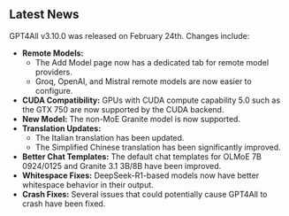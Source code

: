 ## Latest News

GPT4All v3.10.0 was released on February 24th. Changes include:

* **Remote Models:**
  * The Add Model page now has a dedicated tab for remote model providers.
  * Groq, OpenAI, and Mistral remote models are now easier to configure.
* **CUDA Compatibility:** GPUs with CUDA compute capability 5.0 such as the GTX 750 are now supported by the CUDA backend.
* **New Model:** The non-MoE Granite model is now supported.
* **Translation Updates:**
  * The Italian translation has been updated.
  * The Simplified Chinese translation has been significantly improved.
* **Better Chat Templates:** The default chat templates for OLMoE 7B 0924/0125 and Granite 3.1 3B/8B have been improved.
* **Whitespace Fixes:** DeepSeek-R1-based models now have better whitespace behavior in their output.
* **Crash Fixes:** Several issues that could potentially cause GPT4All to crash have been fixed.

